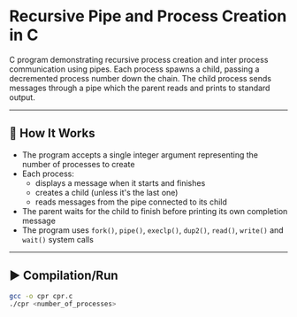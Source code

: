 # Recursive Pipe and Process Creation in C

C program demonstrating recursive process creation and inter process communication using pipes. Each process spawns a child, passing a decremented process number down the chain. The child process sends messages through a pipe which the parent reads and prints to standard output.

---

## 🔧 How It Works

- The program accepts a single integer argument representing the number of processes to create
- Each process:
  - displays a message when it starts and finishes
  - creates a child (unless it's the last one)
  - reads messages from the pipe connected to its child
- The parent waits for the child to finish before printing its own completion message
- The program uses `fork()`, `pipe()`, `execlp()`, `dup2()`, `read()`, `write()` and `wait()` system calls

---

## ▶️ Compilation/Run


```bash
gcc -o cpr cpr.c
./cpr <number_of_processes>
